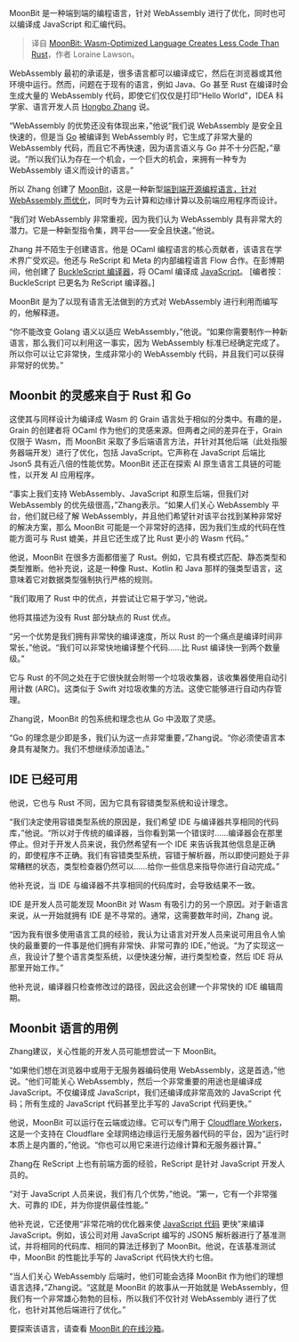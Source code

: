
<!--
title: MoonBit：Wasm 优化语言，代码量少于 Rust
cover: https://cdn.thenewstack.io/media/2024/06/6c29d018-moonbitlang.png
-->

MoonBit 是一种端到端的编程语言，针对 WebAssembly 进行了优化，同时也可以编译成 JavaScript 和汇编代码。

> 译自 [MoonBit: Wasm-Optimized Language Creates Less Code Than Rust](https://thenewstack.io/moonbit-wasm-optimized-language-creates-less-code-than-rust/)，作者 Loraine Lawson。

WebAssembly 最初的承诺是，很多语言都可以编译成它，然后在浏览器或其他环境中运行。然而，问题在于现有的语言，例如 Java、Go 甚至 Rust 在编译时会生成大量的 WebAssembly 代码，即使它们仅仅是打印“Hello World”，IDEA 科学家、语言开发人员 [Hongbo Zhang](https://github.com/bobzhang) 说。

“WebAssembly 的优势还没有体现出来，”他说“我们说 WebAssembly 是安全且快速的，但是当 [Go](https://thenewstack.io/golang-variables-and-data-types-an-introduction/) 被编译到 WebAssembly 时，它生成了非常大量的 WebAssembly 代码，而且它不再快速，因为语言语义与 Go 并不十分匹配，”章说。“所以我们认为存在一个机会，一个巨大的机会，来拥有一种专为 WebAssembly 语义而设计的语言。”

所以 Zhang 创建了 [MoonBit](https://www.moonbitlang.com/)，这是一种新型[端到端开源编程语言，针对 WebAssembly 而优化](https://github.com/moonbitlang)，同时专为云计算和边缘计算以及前端应用程序而设计。

“我们对 WebAssembly 非常重视，因为我们认为 WebAssembly 具有非常大的潜力。它是一种新型指令集，跨平台——安全且快速。”他说。

Zhang 并不陌生于创建语言。他是 OCaml 编程语言的核心贡献者，该语言在学术界广受欢迎。他还与 ReScript 和 Meta 的内部编程语言 Flow 合作。在彭博期间，他创建了 [BuckleScript 编译器](https://www.bloomberg.com/company/press/open-source-at-bloomberg-introducing-bucklescript/)，将 OCaml 编译成 [JavaScript](https://thenewstack.io/javascript-framework-maintainers-on-unification-potential/)。 [编者按：BuckleScript 已更名为 ReScript 编译器。]

MoonBit 是为了以现有语言无法做到的方式对 WebAssembly 进行利用而编写的，他解释道。

“你不能改变 Golang 语义以适应 WebAssembly，”他说。“如果你需要制作一种新语言，那么我们可以利用这一事实，因为 WebAssembly 标准已经确定完成了。所以你可以让它非常快，生成非常小的 WebAssembly 代码，并且我们可以获得非常好的优势。”


## Moonbit 的灵感来自于 Rust 和 Go

这使其与同样设计为编译成 Wasm 的 Grain 语言处于相似的分类中。有趣的是，Grain 的创建者将 OCaml 作为他们的灵感来源。但两者之间的差异在于，Grain 仅限于 Wasm，而 MoonBit 采取了多后端语言方法，并针对其他后端（此处指服务器端开发）进行了优化，包括 JavaScript。它声称在 JavaScript 后端比 Json5 具有近八倍的性能优势。MoonBit 还正在探索 AI 原生语言工具链的可能性，以开发 AI 应用程序。

“事实上我们支持 WebAssembly、JavaScript 和原生后端，但我们对 WebAssembly 的优先级很高，”Zhang表示。“如果人们关心 WebAssembly 平台，他们就已经了解 WebAssembly，并且他们希望针对该平台找到某种非常好的解决方案，那么 MoonBit 可能是一个非常好的选择，因为我们生成的代码在性能方面可与 Rust 媲美，并且它还生成了比 Rust 更小的 Wasm 代码。”

他说，MoonBit 在很多方面都借鉴了 Rust。例如，它具有模式匹配、静态类型和类型推断。他补充说，这是一种像 Rust、Kotlin 和 Java 那样的强类型语言，这意味着它对数据类型强制执行严格的规则。

“我们取用了 Rust 中的优点，并尝试让它易于学习，”他说。

他将其描述为没有 Rust 部分缺点的 Rust 优点。

“另一个优势是我们拥有非常快的编译速度，所以 Rust 的一个痛点是编译时间非常长，”他说。“我们可以非常快地编译整个代码……比 Rust 编译快一到两个数量级。”

它与 Rust 的不同之处在于它很快就会附带一个垃圾收集器，该收集器使用自动引用计数 (ARC)。这类似于 Swift 对垃圾收集的方法。这使它能够进行自动内存管理。

Zhang说，MoonBit 的包系统和理念也从 Go 中汲取了灵感。

“Go 的理念是少即是多，我们认为这一点非常重要，”Zhang说。“你必须使语言本身具有凝聚力。我们不想继续添加语法。”

## IDE 已经可用

他说，它也与 Rust 不同，因为它具有容错类型系统和设计理念。

“我们决定使用容错类型系统的原因是，我们希望 IDE 与编译器共享相同的代码库，”他说。“所以对于传统的编译器，当你看到第一个错误时……编译器会在那里停止。但对于开发人员来说，我仍然希望有一个 IDE 来告诉我其他信息是正确的，即使程序不正确。我们有容错类型系统，容错于解析器，所以即使问题处于非常糟糕的状态，类型检查器仍然可以……给你一些信息来指导你进行自动完成。”

他补充说，当 IDE 与编译器不共享相同的代码库时，会导致结果不一致。

IDE 是开发人员可能发现 MoonBit 对 Wasm 有吸引力的另一个原因。对于新语言来说，从一开始就拥有 IDE 是不寻常的。通常，这需要数年时间，Zhang 说。

“因为我有很多使用语言工具的经验，我认为让语言对开发人员来说可用且令人愉快的最重要的一件事是他们拥有非常快、非常可靠的 IDE，”他说。“为了实现这一点，我设计了整个语言类型系统，以便快速分解，进行类型检查，然后 IDE 将从那里开始工作。”

他补充说，编译器只检查修改过的路径，因此这会创建一个非常快的 IDE 编辑周期。

## Moonbit 语言的用例

Zhang建议，关心性能的开发人员可能想尝试一下 MoonBit。

“如果他们想在浏览器中或用于无服务器编码使用 WebAssembly，这是首选，”他说。“他们可能关心 WebAssembly，然后一个非常重要的用途也是编译成 JavaScript。不仅编译成 JavaScript，我们还编译成非常高效的 JavaScript 代码；所有生成的 JavaScript 代码甚至比手写的 JavaScript 代码更快。”

他说，MoonBit 可以运行在云端或边缘。它可以专门用于 [Cloudflare Workers](https://thenewstack.io/cloudflare-raises-1-25-billion-for-startups-using-its-workers-platform/)，这是一个支持在 Cloudflare 全球网络边缘运行无服务器代码的平台，因为“运行时本质上是内置的，”他说。“你也可以用它来进行边缘计算和无服务器计算。”

Zhang在 ReScript 上也有前端方面的经验，ReScript 是针对 JavaScript 开发人员的。

“对于 JavaScript 人员来说，我们有几个优势，”他说。“第一，它有一个非常强大、可靠的 IDE，并为你提供最佳性能。”

他补充说，它还使用“非常花哨的优化器来使 [JavaScript 代码](https://thenewstack.io/solid-js-creator-outlines-options-to-reduce-javascript-code/) 更快”来编译 JavaScript。例如，该公司对用 JavaScript 编写的 JSON5 解析器进行了基准测试，并将相同的代码库、相同的算法迁移到了 MoonBit。他说，在该基准测试中，MoonBit 的性能比手写的 JavaScript 代码快大约七倍。

“当人们关心 WebAssembly 后端时，他们可能会选择 MoonBit 作为他们的理想语言选择，”Zhang说。“这就是 MoonBit 的故事从一开始就是 WebAssembly，但我们有一个非常雄心勃勃的目标，所以我们不仅针对 WebAssembly 进行了优化，也针对其他后端进行了优化。”

要探索该语言，请查看 [MoonBit 的在线沙箱](https://try.moonbitlang.com/)。
